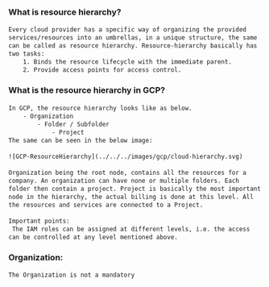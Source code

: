 ### What is resource hierarchy?
    Every cloud provider has a specific way of organizing the provided services/resources into an umbrellas, in a unique structure, the same can be called as resource hierarchy. Resource-hierarchy basically has two tasks:
        1. Binds the resource lifecycle with the immediate parent.
        2. Provide access points for access control.

### What is the resource hierarchy in GCP?
    In GCP, the resource hierarchy looks like as below.     
        - Organization
            - Folder / Subfolder
                - Project
    The same can be seen in the below image:
    
    ![GCP-ResourceHierarchy](../../../images/gcp/cloud-hierarchy.svg)

    Organization being the root node, contains all the resources for a company. An organization can have none or multiple folders. Each folder then contain a project. Project is basically the most important node in the hierarchy, the actual billing is done at this level. All the resources and services are connected to a Project.
    
    Important points:
     The IAM roles can be assigned at different levels, i.e. the access can be controlled at any level mentioned above.

### Organization:
    The Organization is not a mandatory 
